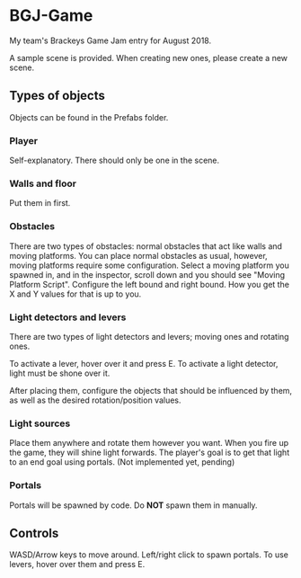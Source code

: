 # BGJ-Game
My team's Brackeys Game Jam entry for August 2018.

A sample scene is provided. When creating new ones, please create a new scene.

## Types of objects
Objects can be found in the Prefabs folder.

### Player
Self-explanatory. There should only be one in the scene.

### Walls and floor
Put them in first.

### Obstacles
There are two types of obstacles: normal obstacles that act like walls and moving platforms.
You can place normal obstacles as usual, however, moving platforms require some configuration. Select a moving platform you spawned in,
and in the inspector, scroll down and you should see "Moving Platform Script". Configure the left bound and right bound. How you get
the X and Y values for that is up to you.

### Light detectors and levers
There are two types of light detectors and levers; moving ones and rotating ones.

To activate a lever, hover over it and press E.
To activate a light detector, light must be shone over it.

After placing them, configure the objects that should be influenced by them, as well as the desired rotation/position values.

### Light sources
Place them anywhere and rotate them however you want. When you fire up the game, they will shine light forwards.
The player's goal is to get that light to an end goal using portals. (Not implemented yet, pending)

### Portals
Portals will be spawned by code. Do **NOT** spawn them in manually.


## Controls
WASD/Arrow keys to move around.
Left/right click to spawn portals.
To use levers, hover over them and press E.
